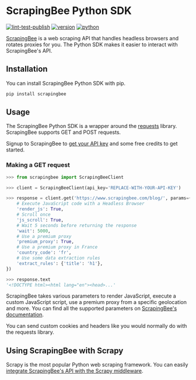 # ScrapingBee Python SDK

[![lint-test-publish](https://github.com/scrapingbee/scrapingbee-python/workflows/lint-test-publish/badge.svg)](https://github.com/scrapingbee/scrapingbee-python/actions)
[![version](https://img.shields.io/pypi/v/scrapingbee.svg)](https://pypi.org/project/scrapingbee/)
[![python](https://img.shields.io/pypi/pyversions/scrapingbee.svg)](https://pypi.org/project/scrapingbee/)

[ScrapingBee](https://www.scrapingbee.com/) is a web scraping API that handles headless browsers and rotates proxies for you. The Python SDK makes it easier to interact with ScrapingBee's API.

## Installation

You can install ScrapingBee Python SDK with pip.

```bash
pip install scrapingbee
```

## Usage

The ScrapingBee Python SDK is a wrapper around the [requests](https://docs.python-requests.org/en/master/) library. ScrapingBee supports GET and POST requests.

Signup to ScrapingBee to [get your API key](https://app.scrapingbee.com/account/register) and some free credits to get started.

### Making a GET request

```python
>>> from scrapingbee import ScrapingBeeClient

>>> client = ScrapingBeeClient(api_key='REPLACE-WITH-YOUR-API-KEY')

>>> response = client.get('https://www.scrapingbee.com/blog/', params={
    # Execute JavaScript code with a Headless Browser
    'render_js': True,
    # Scroll once
    'js_scroll': True,
    # Wait 5 seconds before returning the response
    'wait': 5000,
    # Use a premium proxy
    'premium_proxy': True,
    # Use a premium proxy in France
    'country_code': 'fr',
    # Use some data extraction rules
    'extract_rules': {'title': 'h1'},
})

>>> response.text
'<!DOCTYPE html><html lang="en"><head>...'
```

ScrapingBee takes various parameters to render JavaScript, execute a custom JavaScript script, use a premium proxy from a specific geolocation and more. You can find all the supported parameters on [ScrapingBee's documentation](https://www.scrapingbee.com/documentation/).

You can send custom cookies and headers like you would normally do with the requests library.

## Using ScrapingBee with Scrapy

Scrapy is the most popular Python web scraping framework. You can easily [integrate ScrapingBee's API with the Scrapy middleware](https://github.com/ScrapingBee/scrapy-scrapingbee).